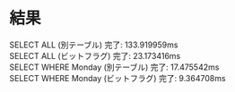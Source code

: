 # 結果

SELECT ALL (別テーブル) 完了: 133.919959ms  
SELECT ALL (ビットフラグ) 完了: 23.173416ms  
SELECT WHERE Monday (別テーブル) 完了: 17.475542ms  
SELECT WHERE Monday (ビットフラグ) 完了: 9.364708ms  
